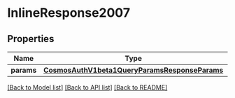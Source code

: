 # InlineResponse2007

## Properties
Name | Type | Description | Notes
------------ | ------------- | ------------- | -------------
**params** | [**CosmosAuthV1beta1QueryParamsResponseParams**](CosmosAuthV1beta1QueryParamsResponseParams.md) |  | [optional] 

[[Back to Model list]](../README.md#documentation-for-models) [[Back to API list]](../README.md#documentation-for-api-endpoints) [[Back to README]](../README.md)

